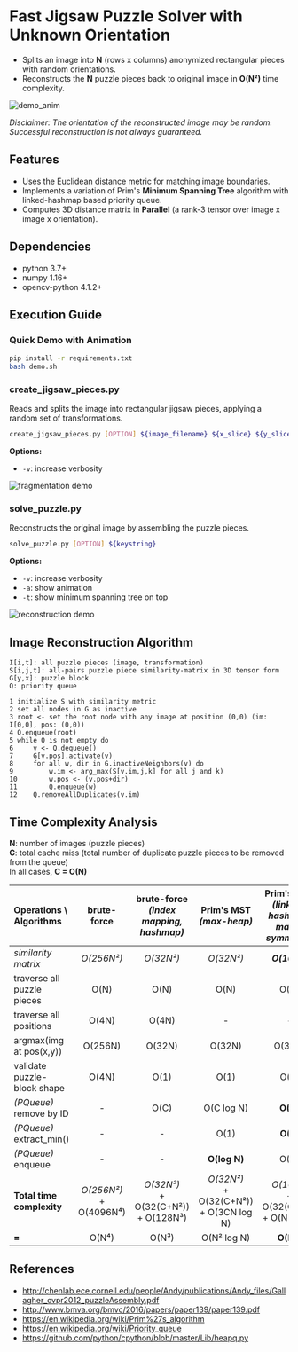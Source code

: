# Fast Jigsaw Puzzle Solver with Unknown Orientation

- Splits an image into **N** (rows x columns) anonymized rectangular pieces with random orientations.
- Reconstructs the **N** puzzle pieces back to original image in **O(N²)** time complexity.

![demo_anim](https://hj2choi.github.io/images/external/jigsaw_puzzle_solver_2.gif)

*Disclaimer: The orientation of the reconstructed image may be random. Successful reconstruction is not always guaranteed.*

## Features

- Uses the Euclidean distance metric for matching image boundaries.
- Implements a variation of Prim's **Minimum Spanning Tree** algorithm with linked-hashmap based priority queue.
- Computes 3D distance matrix in **Parallel** (a rank-3 tensor over image x image x orientation).

## Dependencies

- python 3.7+
- numpy 1.16+
- opencv-python 4.1.2+

## Execution Guide

### Quick Demo with Animation

```bash
pip install -r requirements.txt
bash demo.sh
```

### create_jigsaw_pieces.py

Reads and splits the image into rectangular jigsaw pieces, applying a random set of transformations.

```bash
create_jigsaw_pieces.py [OPTION] ${image_filename} ${x_slice} ${y_slice} ${keystring}
```

**Options:**
- `-v`: increase verbosity

![fragmentation demo](https://hj2choi.github.io/images/external/fragmentation_demo.JPG)

### solve_puzzle.py

Reconstructs the original image by assembling the puzzle pieces.

```bash
solve_puzzle.py [OPTION] ${keystring}
```

**Options:**
- `-v`: increase verbosity
- `-a`: show animation
- `-t`: show minimum spanning tree on top

![reconstruction demo](https://hj2choi.github.io/images/external/reconstruction_demo.JPG)

## Image Reconstruction Algorithm

```
I[i,t]: all puzzle pieces (image, transformation)
S[i,j,t]: all-pairs puzzle piece similarity-matrix in 3D tensor form
G[y,x]: puzzle block
Q: priority queue

1 initialize S with similarity metric
2 set all nodes in G as inactive
3 root <- set the root node with any image at position (0,0) (im: I[0,0], pos: (0,0))
4 Q.enqueue(root)
5 while Q is not empty do
6     v <- Q.dequeue()
7     G[v.pos].activate(v)
8     for all w, dir in G.inactiveNeighbors(v) do
9         w.im <- arg_max(S[v.im,j,k] for all j and k)
10        w.pos <- (v.pos+dir)
11        Q.enqueue(w)
12    Q.removeAllDuplicates(v.im)
```

## Time Complexity Analysis

**N**: number of images (puzzle pieces)  
**C**: total cache miss (total number of duplicate puzzle pieces to be removed from the queue)  
In all cases, **C = O(N)**

| Operations \ Algorithms | brute-force | brute-force<br>*(index mapping, hashmap)* | Prim's MST<br>*(max-heap)* | Prim's MST<br>*(linked-hashmap, matrix symmetry)* |
|:------------------------|:-----------:|:-----------------------------------------:|:--------------------------:|:--------------------------------------------------:|
| *similarity matrix* | *O(256N²)* | *O(32N²)* | *O(32N²)* | ***O(16N²)*** |
| traverse all puzzle pieces | O(N) | O(N) | O(N) | O(N) |
| traverse all positions | O(4N) | O(4N) | - | - |
| argmax(img at pos(x,y)) | O(256N) | O(32N) | O(32N) | O(32N) |
| validate puzzle-block shape | O(4N) | O(1) | O(1) | O(1) |
| *(PQueue)* remove by ID | - | O(C) | O(C log N) | **O(C)** |
| *(PQueue)* extract_min() | - | - | O(1) | **O(1)** |
| *(PQueue)* enqueue | - | - | **O(log N)** | O(N) |
| **Total time complexity** | *O(256N²)*<br>+ O(4096N⁴) | *O(32N²)*<br>+ O(32(C+N²))<br>+ O(128N³) | *O(32N²)*<br>+ O(32(C+N²))<br>+ O(3CN log N) | *O(16N²)*<br>+ O(32(C+N²))<br>+ O(N(C+N)) |
| **=** | O(N⁴) | O(N³) | O(N² log N) | **O(N²)** |

## References

- http://chenlab.ece.cornell.edu/people/Andy/publications/Andy_files/Gallagher_cvpr2012_puzzleAssembly.pdf
- http://www.bmva.org/bmvc/2016/papers/paper139/paper139.pdf
- https://en.wikipedia.org/wiki/Prim%27s_algorithm
- https://en.wikipedia.org/wiki/Priority_queue
- https://github.com/python/cpython/blob/master/Lib/heapq.py